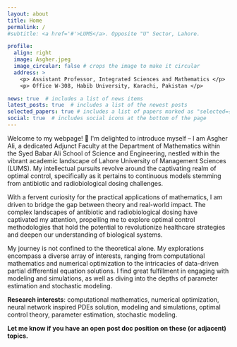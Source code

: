 ```yaml
---
layout: about
title: Home
permalink: /
#subtitle: <a href='#'>LUMS</a>. Opposite "U" Sector, Lahore.

profile:
  align: right
  image: Asgher.jpeg
  image_circular: false # crops the image to make it circular
  address: >
    <p> Assistant Professor, Integrated Sciences and Mathematics </p>
    <p> Office W-308, Habib University, Karachi, Pakistan </p>

news: true  # includes a list of news items
latest_posts: true  # includes a list of the newest posts
selected_papers: true # includes a list of papers marked as "selected={true}"
social: true  # includes social icons at the bottom of the page
---
```


Welcome to my webpage! :wave: I'm delighted to introduce myself – I am Asgher Ali, a dedicated Adjunct Faculty at the Department of Mathematics within the Syed Babar Ali School of Science and Engineering, nestled within the vibrant academic landscape of Lahore University of Management Sciences (LUMS). My intellectual pursuits revolve around the captivating realm of optimal control, specifically as it pertains to continuous models stemming from antibiotic and radiobiological dosing challenges.

With a fervent curiosity for the practical applications of mathematics, I am driven to bridge the gap between theory and real-world impact. The complex landscapes of antibiotic and radiobiological dosing have captivated my attention, propelling me to explore optimal control methodologies that hold the potential to revolutionize healthcare strategies and deepen our understanding of biological systems.

My journey is not confined to the theoretical alone. My explorations encompass a diverse array of interests, ranging from computational mathematics and numerical optimization to the intricacies of data-driven partial differential equation solutions. I find great fulfillment in engaging with modeling and simulations, as well as diving into the depths of parameter estimation and stochastic modeling.

<p><strong>Research interests</strong>: computational mathematics, numerical optimization, neural network inspired PDEs solution, modeling and simulations, optimal control theory, parameter estimation, stochastic modeling.

<p><strong>Let me know if you have an open post doc position on these (or adjacent) topics.</strong> 